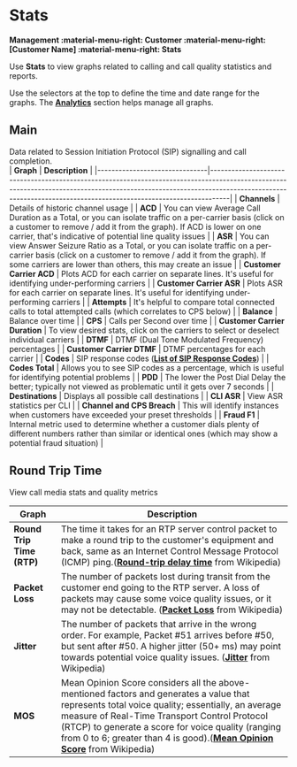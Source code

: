 # Stats

**Management :material-menu-right: Customer :material-menu-right: [Customer Name] :material-menu-right: Stats**

Use **Stats** to view graphs related to calling and call quality statistics and reports.

Use the selectors at the top to define the time and date range for the graphs. The [**Analytics**](https://docs.connexcs.com/developers/analytics/) section helps manage all graphs.

## Main

Data related to Session Initiation Protocol (SIP) signalling and call completion.  
| **Graph**                     | **Description**                                                                                                                                                                                                                               |
|-------------------------------|-----------------------------------------------------------------------------------------------------------------------------------------------------------------------------------------------------------------------------------------------|
| **Channels**                  | Details of historic channel usage                                                                                                                                                                                                             |
| **ACD**                       | You can view Average Call Duration as a Total, or you can isolate traffic on a per-carrier basis (click on a customer to remove / add it from the graph). If ACD is lower on one carrier, that's indicative of potential line quality issues |
| **ASR**                       | You can view Answer Seizure Ratio as a Total, or you can isolate traffic on a per-carrier basis (click on a customer to remove / add it from the graph). If some carriers are lower than others, this may create an issue                  |
| **Customer Carrier ACD**      | Plots ACD for each carrier on separate lines. It's useful for identifying under-performing carriers                                                                                                                                           |
| **Customer Carrier ASR**      | Plots ASR for each carrier on separate lines. It's useful for identifying under-performing carriers                                                                                                                                           |
| **Attempts**                  | It's helpful to compare total connected calls to total attempted calls (which correlates to CPS below)                                                                                                                                 |
| **Balance**                   | Balance over time                                                                                                                                                                                                                             |
| **CPS**                       | Calls per Second over time                                                                                                                                                                                                                    |
| **Customer Carrier Duration** | To view desired stats, click on the carriers to select or deselect individual carriers                                                                                                                                                        |
| **DTMF**                      | DTMF (Dual Tone Modulated Frequency) percentages                                                                                                                                                                                              |
| **Customer Carrier DTMF**     | DTMF percentages for each carrier                                                                                                                                                                                                             |
| **Codes**                     | SIP response codes ([**List of SIP Response Codes**](https://en.wikipedia.org/wiki/List_of_SIP_response_codes))                                                                                                                               |
| **Codes Total**               | Allows you to see SIP codes as a percentage, which is useful for identifying potential problems                                                                                                                                               |
| **PDD**                       | The lower the Post Dial Delay the better; typically not viewed as problematic until it gets over 7 seconds                                                                                                                            |
| **Destinations**              | Displays all possible call destinations                                                                                                                                                                                                       |
| **CLI ASR**                   | View ASR statistics per CLI                                                                                                                                                                                                                   |
| **Channel and CPS Breach**    | This will identify instances when customers have exceeded your preset thresholds                                                                                                                                                              |
| **Fraud F1**                  | Internal metric used to determine whether a customer dials plenty of different numbers rather than similar or identical ones (which may show a potential fraud situation)                                                         |

## Round Trip Time

View call media stats and quality metrics

| **Graph**           | **Description**                                                                                                                                                                                                                                                                                                                                                                             |
|---------------------|-----------------------------------------------------------------------------------------------------------------------------------|
| **Round Trip Time (RTP)** | The time it takes for an RTP server control packet to make a round trip to the customer's equipment and back, same as an Internet Control Message Protocol (ICMP) ping.([**Round-trip delay time**](https://en.wikipedia.org/wiki/Round-trip_delay_time) from Wikipedia)                                                                                                                 |
| **Packet Loss**     | The number of packets lost during transit from the customer end going to the RTP server. A loss of packets may cause some voice quality issues, or it may not be detectable. ([**Packet Loss**](https://en.wikipedia.org/wiki/Packet_loss) from Wikipedia)                                                                                                                                  |
| **Jitter**          | The number of packets that arrive in the wrong order. For example, Packet #51 arrives before #50, but sent after #50. A higher jitter (50+ ms) may point towards potential voice quality issues. ([**Jitter**](https://en.wikipedia.org/wiki/Jitter) from Wikipedia)                                                                                                                     |
| **MOS**             | Mean Opinion Score considers all the above-mentioned factors and generates a value that represents total voice quality; essentially, an average measure of Real-Time Transport Control Protocol (RTCP) to generate a score for voice quality (ranging from 0 to 6; greater than 4 is good).([**Mean Opinion Score**](https://en.wikipedia.org/wiki/Mean_opinion_score) from Wikipedia)|
